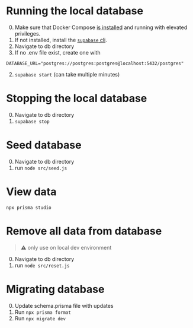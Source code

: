# Running the local database
0. Make sure that Docker Compose [is installed](https://docs.docker.com/compose/install/) and running with elevated privileges.
0. If not installed, install the [`supabase` cli](https://supabase.io/docs/guides/local-development).
1. Navigate to db directory
2. If no .env file exist, create one with 
```
DATABASE_URL="postgres://postgres:postgres@localhost:5432/postgres"
```
2. `supabase start` (can take multiple minutes)

# Stopping the local database
0. Navigate to db directory
1. `supabase stop`

# Seed database
0. Navigate to db directory
1. run `node src/seed.js`

# View data
`npx prisma studio`

# Remove all data from database
> :warning: only use on local dev environment
0. Navigate to db directory
1. run `node src/reset.js`

# Migrating database
0. Update schema.prisma file with updates
1. Run `npx prisma format`
2. Run `npx migrate dev`